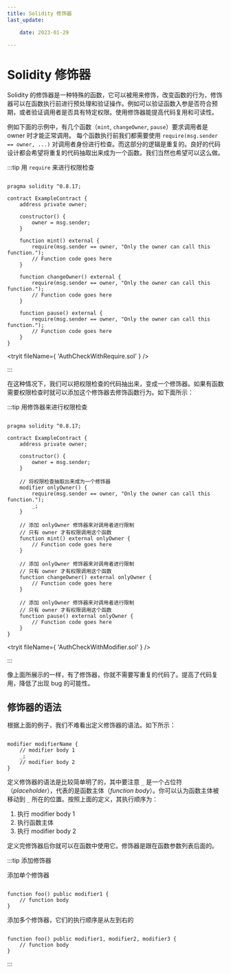 ```yaml
---
title: Solidity 修饰器 
last_update:

    date: 2023-01-29

---
```


# Solidity 修饰器

Solidity 的修饰器是一种特殊的函数，它可以被用来修饰，改变函数的行为，修饰器可以在函数执行前进行预处理和验证操作。例如可以验证函数入参是否符合预期，或者验证调用者是否具有特定权限。使用修饰器能提高代码复用和可读性。

例如下面的示例中，有几个函数（`mint`, `changeOwner`, `pause`）要求调用者是 owner 时才能正常调用。 每个函数执行前我们都需要使用 `require(msg.sender == owner, ...)` 对调用者身份进行检查。而这部分的逻辑是重复的。良好的代码设计都会希望将重复的代码抽取出来成为一个函数。我们当然也希望可以这么做。

:::tip 用 `require` 来进行权限检查

```solidity

pragma solidity ^0.8.17;

contract ExampleContract {
    address private owner;

    constructor() {
        owner = msg.sender;
    }

    function mint() external {
        require(msg.sender == owner, "Only the owner can call this function.");
        // Function code goes here
    }

    function changeOwner() external {
        require(msg.sender == owner, "Only the owner can call this function.");
        // Function code goes here
    }

    function pause() external {
        require(msg.sender == owner, "Only the owner can call this function.");
        // Function code goes here
    }
}

```

<tryit fileName={ 'AuthCheckWithRequire.sol' } />

:::

在这种情况下，我们可以把权限检查的代码抽出来，变成一个修饰器。如果有函数需要权限检查时就可以添加这个修饰器去修饰函数行为。如下面所示：

:::tip 用修饰器来进行权限检查

```solidity

pragma solidity ^0.8.17;

contract ExampleContract {
    address private owner;

    constructor() {
        owner = msg.sender;
    }

    // 将权限检查抽取出来成为一个修饰器
    modifier onlyOwner() {
        require(msg.sender == owner, "Only the owner can call this function.");
        _;
    }

    // 添加 onlyOwner 修饰器来对调用者进行限制
    // 只有 owner 才有权限调用这个函数
    function mint() external onlyOwner { 
        // Function code goes here
    }

    // 添加 onlyOwner 修饰器来对调用者进行限制
    // 只有 owner 才有权限调用这个函数
    function changeOwner() external onlyOwner {
        // Function code goes here
    }

    // 添加 onlyOwner 修饰器来对调用者进行限制
    // 只有 owner 才有权限调用这个函数
    function pause() external onlyOwner {
        // Function code goes here
    }
}

```

<tryit fileName={ 'AuthCheckWithModifier.sol' } />

:::

像上面所展示的一样，有了修饰器，你就不需要写重复的代码了。提高了代码复用，降低了出现 bug 的可能性。

## 修饰器的语法

根据上面的例子，我们不难看出定义修饰器的语法。如下所示：

```solidity

modifier modifierName {
    // modifier body 1
    _;
    // modifier body 2
}

```

定义修饰器的语法是比较简单明了的，其中要注意 `_` 是一个占位符（*placeholder*），代表的是函数主体（*function body*）。你可以认为函数主体被移动到 `_` 所在的位置。按照上面的定义，其执行顺序为：

1. 执行 modifier body 1
2. 执行函数主体
3. 执行 modifier body 2

定义完修饰器后你就可以在函数中使用它。修饰器是跟在函数参数列表后面的。

:::tip 添加修饰器

添加单个修饰器

```solidity

function foo() public modifier1 {
    // function body
}

```

添加多个修饰器，它们的执行顺序是从左到右的

```solidity

function foo() public modifier1, modifier2, modifier3 {
    // function body
}

```

:::
